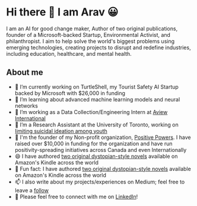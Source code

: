 # Hi there 👋 I am Arav 😀

I am an AI for good change maker, Author of two original publications, founder of a Microsoft-backed Startup, Environmental Activist, and philanthropist. I aim to help solve the world's biggest problems using emerging technologies, creating projects to disrupt and redefine industries, including education, healthcare, and mental health.

## About me
- 🔭 I’m currently working on TurtleShell, my Tourist Safety AI Startup backed by Microsoft with $26,000 in funding
- 🌱 I’m learning about advanced machine learning models and neural networks
- 🏢 I’m working as a Data Collection/Engineering Intern at [Aview International](https://aviewint.com/)
- 🤔 I’m a Research Assistant at the University of Toronto, working on [limiting suicidal ideation among youth](https://medium.com/@aravmathur23/an-implication-of-artificial-intelligence-to-limit-cases-of-suicidal-attempts-c9338777eaf6)
- 💬 I'm the founder of my Non-profit organization, [Positive Powers](https://positivepowers.vercel.app/). I have raised over $10,000 in funding for the organization and have run positivity-spreading initiatives across Canada and even Internationally
- 😄 I have authored [two original dystopian-style novels](https://www.amazon.ca/Unforged-Truth-Rebellion-against-Injustice-ebook/dp/B08HGHGSD9) available on Amazon's Kindle across the world
- 📖 Fun fact: I have authored [two original dystopian-style novels](https://www.amazon.ca/Unforged-Truth-Rebellion-against-Injustice-ebook/dp/B08HGHGSD9) available on Amazon's Kindle across the world
- 📫 I also write about my projects/experiences on Medium; feel free to leave a [follow](https://medium.com/@aravmathur23)
- 📄 Please feel free to connect with me on [LinkedIn](https://www.linkedin.com/in/arav-m-0567bb26a/)!
